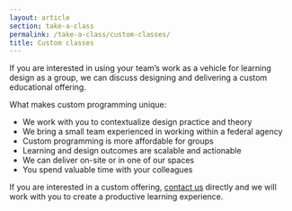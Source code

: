 ```yaml
---
layout: article
section: take-a-class
permalink: /take-a-class/custom-classes/
title: Custom classes
---
```


<p class="lab-content__lead">
  If you are interested in using your team’s work as a vehicle for learning design as a group, we can discuss designing and delivering a custom educational offering.
</p>

What makes custom programming unique:

* We work with you to contextualize design practice and theory
* We bring a small team experienced in working within a federal agency
* Custom programming is more affordable for groups
* Learning and design outcomes are scalable and actionable
* We can deliver on-site or in one of our spaces
* You spend valuable time with your colleagues

If you are interested in a custom offering, [contact us](../../contact/) directly and we will work with you to create a productive learning experience.
